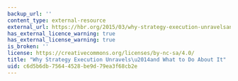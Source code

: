 ```yaml
---
backup_url: ''
content_type: external-resource
external_url: https://hbr.org/2015/03/why-strategy-execution-unravelsand-what-to-do-about-it
has_external_licence_warning: true
has_external_license_warning: true
is_broken: ''
license: https://creativecommons.org/licenses/by-nc-sa/4.0/
title: "Why Strategy Execution Unravels\u2014and What to Do About It"
uid: c6d5b6db-7564-4528-be9d-79ea3f68cb2e
---
```


